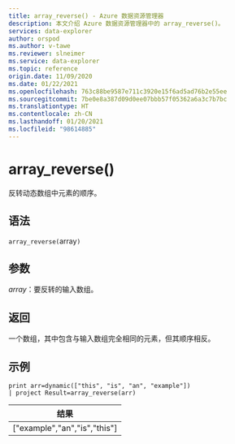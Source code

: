 ```yaml
---
title: array_reverse() - Azure 数据资源管理器
description: 本文介绍 Azure 数据资源管理器中的 array_reverse()。
services: data-explorer
author: orspod
ms.author: v-tawe
ms.reviewer: slneimer
ms.service: data-explorer
ms.topic: reference
origin.date: 11/09/2020
ms.date: 01/22/2021
ms.openlocfilehash: 763c88be9587e711c3920e15f6ad5ad76b2e55ee
ms.sourcegitcommit: 7be0e8a387d09d0ee07bbb57f05362a6a3c7b7bc
ms.translationtype: HT
ms.contentlocale: zh-CN
ms.lasthandoff: 01/20/2021
ms.locfileid: "98614885"
---
```

# <a name="array_reverse"></a>array_reverse()

反转动态数组中元素的顺序。

## <a name="syntax"></a>语法

`array_reverse(`array`)`

## <a name="arguments"></a>参数

*array*：要反转的输入数组。

## <a name="returns"></a>返回

一个数组，其中包含与输入数组完全相同的元素，但其顺序相反。

## <a name="example"></a>示例

<!-- csl: https://help.kusto.chinacloudapi.cn:443/Samples -->
```kusto
print arr=dynamic(["this", "is", "an", "example"]) 
| project Result=array_reverse(arr)
```

|结果|
|---|
|["example","an","is","this"]|
